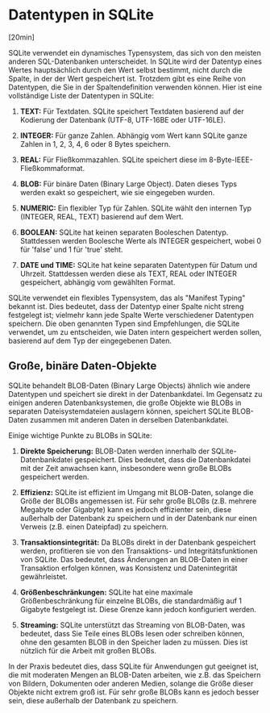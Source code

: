 # Datentypen in SQLite
[20min]

SQLite verwendet ein dynamisches Typensystem, das sich von den meisten anderen SQL-Datenbanken unterscheidet. In SQLite
wird der Datentyp eines Wertes hauptsächlich durch den Wert selbst bestimmt, nicht durch die Spalte, in der der Wert
gespeichert ist. Trotzdem gibt es eine Reihe von Datentypen, die Sie in der Spaltendefinition verwenden können. Hier ist
eine vollständige Liste der Datentypen in SQLite:

1. **TEXT:** Für Textdaten. SQLite speichert Textdaten basierend auf der Kodierung der Datenbank (UTF-8, UTF-16BE oder
   UTF-16LE).

2. **INTEGER:** Für ganze Zahlen. Abhängig vom Wert kann SQLite ganze Zahlen in 1, 2, 3, 4, 6 oder 8 Bytes speichern.

3. **REAL:** Für Fließkommazahlen. SQLite speichert diese im 8-Byte-IEEE-Fließkommaformat.

4. **BLOB:** Für binäre Daten (Binary Large Object). Daten dieses Typs werden exakt so gespeichert, wie sie eingegeben
   wurden.

5. **NUMERIC:** Ein flexibler Typ für Zahlen. SQLite wählt den internen Typ (INTEGER, REAL, TEXT) basierend auf dem
   Wert.

6. **BOOLEAN:** SQLite hat keinen separaten Booleschen Datentyp. Stattdessen werden Boolesche Werte als INTEGER
   gespeichert, wobei 0 für 'false' und 1 für 'true' steht.

7. **DATE und TIME:** SQLite hat keine separaten Datentypen für Datum und Uhrzeit. Stattdessen werden diese als TEXT,
   REAL oder INTEGER gespeichert, abhängig vom gewählten Format.

SQLite verwendet ein flexibles Typensystem, das als "Manifest Typing" bekannt ist. Dies bedeutet, dass der Datentyp
einer Spalte nicht streng festgelegt ist; vielmehr kann jede Spalte Werte verschiedener Datentypen speichern. Die oben
genannten Typen sind Empfehlungen, die SQLite verwendet, um zu entscheiden, wie Daten intern gespeichert werden sollen,
basierend auf dem Typ der eingegebenen Daten.

## Große, binäre Daten-Objekte

SQLite behandelt BLOB-Daten (Binary Large Objects) ähnlich wie andere Datentypen und speichert sie direkt in der
Datenbankdatei. Im Gegensatz zu einigen anderen Datenbanksystemen, die große Objekte wie BLOBs in separaten
Dateisystemdateien auslagern können, speichert SQLite BLOB-Daten zusammen mit anderen Daten in derselben Datenbankdatei.

Einige wichtige Punkte zu BLOBs in SQLite:

1. **Direkte Speicherung:** BLOB-Daten werden innerhalb der SQLite-Datenbankdatei gespeichert. Dies bedeutet, dass die
   Datenbankdatei mit der Zeit anwachsen kann, insbesondere wenn große BLOBs gespeichert werden.

2. **Effizienz:** SQLite ist effizient im Umgang mit BLOB-Daten, solange die Größe der BLOBs angemessen ist. Für sehr
   große BLOBs (z.B. mehrere Megabyte oder Gigabyte) kann es jedoch effizienter sein, diese außerhalb der Datenbank zu
   speichern und in der Datenbank nur einen Verweis (z.B. einen Dateipfad) zu speichern.

3. **Transaktionsintegrität:** Da BLOBs direkt in der Datenbank gespeichert werden, profitieren sie von den
   Transaktions- und Integritätsfunktionen von SQLite. Das bedeutet, dass Änderungen an BLOB-Daten in einer Transaktion
   erfolgen können, was Konsistenz und Datenintegrität gewährleistet.

4. **Größenbeschränkungen:** SQLite hat eine maximale Größenbeschränkung für einzelne BLOBs, die standardmäßig auf 1
   Gigabyte festgelegt ist. Diese Grenze kann jedoch konfiguriert werden.

5. **Streaming:** SQLite unterstützt das Streaming von BLOB-Daten, was bedeutet, dass Sie Teile eines BLOBs lesen oder
   schreiben können, ohne den gesamten BLOB in den Speicher laden zu müssen. Dies ist nützlich für die Arbeit mit großen
   BLOBs.

In der Praxis bedeutet dies, dass SQLite für Anwendungen gut geeignet ist, die mit moderaten Mengen an BLOB-Daten
arbeiten, wie z.B. das Speichern von Bildern, Dokumenten oder anderen Medien, solange die Größe dieser Objekte nicht
extrem groß ist. Für sehr große BLOBs kann es jedoch besser sein, diese außerhalb der Datenbank zu speichern.

